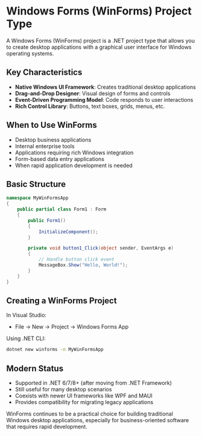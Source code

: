 # Windows Forms (WinForms) Project Type

A Windows Forms (WinForms) project is a .NET project type that allows you to create desktop applications with a graphical user interface for Windows operating systems.

## Key Characteristics

- **Native Windows UI Framework**: Creates traditional desktop applications
- **Drag-and-Drop Designer**: Visual design of forms and controls
- **Event-Driven Programming Model**: Code responds to user interactions
- **Rich Control Library**: Buttons, text boxes, grids, menus, etc.

## When to Use WinForms

- Desktop business applications
- Internal enterprise tools
- Applications requiring rich Windows integration
- Form-based data entry applications
- When rapid application development is needed

## Basic Structure

```csharp
namespace MyWinFormsApp
{
    public partial class Form1 : Form
    {
        public Form1()
        {
            InitializeComponent();
        }

        private void button1_Click(object sender, EventArgs e)
        {
            // Handle button click event
            MessageBox.Show("Hello, World!");
        }
    }
}
```

## Creating a WinForms Project

In Visual Studio:
- File → New → Project → Windows Forms App

Using .NET CLI:
```bash
dotnet new winforms -n MyWinFormsApp
```

## Modern Status

- Supported in .NET 6/7/8+ (after moving from .NET Framework)
- Still useful for many desktop scenarios
- Coexists with newer UI frameworks like WPF and MAUI
- Provides compatibility for migrating legacy applications

WinForms continues to be a practical choice for building traditional Windows desktop applications, especially for business-oriented software that requires rapid development.